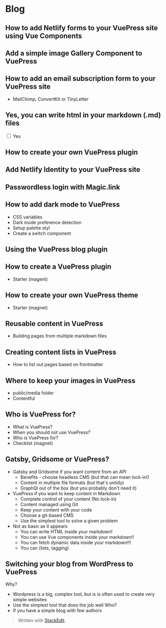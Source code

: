 # Blog





## How to add Netlify forms to your VuePress site using Vue Components

## Add a simple image Gallery Component to VuePress

## How to add an email subscription form to your VuePress site
 - MailChimp, ConvertKit or TinyLetter

## Yes, you can write html in your markdown (.md) files
<label><input type="checkbox" /> Yes</label>

## How to create your own VuePress plugin

## Add Netlify Identity to your VuePress site

## Passwordless login with Magic.link

## How to add dark mode to VuePress
 - CSS variables
 - Dark mode preference detection
 - Setup palette.styl
 - Create a switch component

## Using the VuePress blog plugin

## How to create a VuePress plugin
 - Starter (magent)

## How to create your own VuePress theme
 - Starter (magnet)

## Reusable content in VuePress
 - Building pages from multiple markdown files

## Creating content lists in VuePress
 - How to list out pages based on frontmatter

## Where to keep your images in VuePress
 - public/media folder
 - Contentful

## Who is VuePress for?
 - What is VuePress?
 - When you should not use VuePress?
 - Who is VuePress for?
 - Checklist (magnet)

## Gatsby, Gridsome or VuePress?
 - Gatsby and Gridsome if you want content from an API
	 - Benefits - choose headless CMS (but that can mean lock-in!)
	 - Content in multiple file formats (but that's untidy)
	 - GraphQl out of the box (but you probably don't need it)
 - VuePress if you want to keep content in Markdown
	 - Complete control of your content (No lock-in)
	 - Content managed using Git
	 - Keep your content with your code 
	 - Choose a git-based CMS
	 - Use the simplest tool to solve a given problem
 - Not as basic as it appears
	 - You can write HTML inside your markdown!
	 - You can use Vue components inside your markdown!!
	 - You can fetch dynamic data inside your markdown!!!
	 - You can (lists, tagging) 

## Switching your blog from WordPress to VuePress
Why?
 - Wordpress is a big, complex tool, but is is often used to create very simple websites
 - Use the simplest tool that does the job well
Who?
 - If you have a simple blog with few authors

> Written with [StackEdit](https://stackedit.io/).
<!--stackedit_data:
eyJoaXN0b3J5IjpbMTQ4NTgzOTI1OCwtMTE3ODA2ODc4OSwxNT
AxMTUzODQ5LC0zNDI1MzcxMDBdfQ==
-->